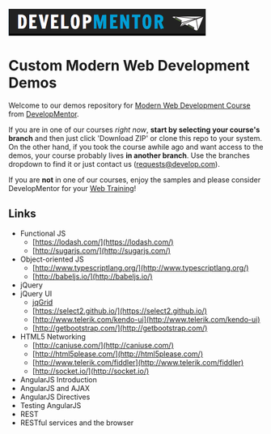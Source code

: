 [![Alt text](https://raw.githubusercontent.com/LearningLine/essential-swift-demos/master/images/dmlog.png)](https://develop.com)

Custom Modern Web Development Demos
===========

Welcome to our demos repository for 
[Modern Web Development Course](https://www.develop.com/training-course/modern-web-development-with-html5-mvc-web-api-angularjs-javascript-and-bootstrap) 
from [DevelopMentor](https://develop.com). 

If you are in one of our courses *right now*, **start by selecting your course's branch** and then just click 'Download ZIP' or clone this repo to your system. On the other hand, if you took the course awhile ago and want access to the demos, your course probably lives **in another branch**. Use the branches dropdown to find it or just contact us (requests@develop.com).

If you are **not** in one of our courses, enjoy the samples and please consider DevelopMentor for your [Web Training](https://www.develop.com/training-courses/web)!


## Links ##

- Functional JS
	- [https://lodash.com/](https://lodash.com/)
	- [http://sugarjs.com/](http://sugarjs.com/)
- Object-oriented JS
	- [http://www.typescriptlang.org/](http://www.typescriptlang.org/)
	- [http://babeljs.io/](http://babeljs.io/)
- jQuery
- jQuery UI
	- [jqGrid](http://www.trirand.com/blog/?page_id=5)
	- [https://select2.github.io/](https://select2.github.io/)
	- [http://www.telerik.com/kendo-ui](http://www.telerik.com/kendo-ui)
	- [http://getbootstrap.com/](http://getbootstrap.com/)
- HTML5 Networking
	- [http://caniuse.com/](http://caniuse.com/)
	- [http://html5please.com/](http://html5please.com/)
	- [http://www.telerik.com/fiddler](http://www.telerik.com/fiddler)
	- [http://socket.io/](http://socket.io/)
- AngularJS Introduction
- AngularJS and AJAX
- AngularJS Directives
- Testing AngularJS
- REST
- RESTful services and the browser
